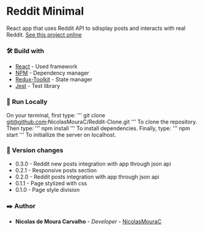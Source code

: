 # Reddit Minimal
React app that uses Reddit API to sdisplay posts and interacts with real Reddit.
[See this project online](https://nicolasmourac.github.io/Reddit-Clone/)

### 🛠️ Build with
* [React](https://reactjs.org) - Used framework
* [NPM](https://www.npmjs.com) - Dependency manager
* [Redux-Toolkit](https://redux-toolkit.js.org/) - State manager
* [Jest](https://jestjs.io/pt-BR/) - Test library

### 🔧 Run Locally
On your terminal, first type:
'''
git clone git@github.com:NicolasMouraC/Reddit-Clone.git
'''
To clone the repository.
Then type:
'''
npm install
''' 
To install dependencies.
Finally, type:
'''
npm start
'''
To initiallize the server on localhost.

### 📌 Version changes
* 0.3.0 - Reddit new posts integration with app through json api
* 0.2.1 - Responsive posts section
* 0.2.0 - Reddit posts integration with app through json api
* 0.1.1 - Page stylized with css
* 0.1.0 - Page style division

### ✒️ Author
* **Nicolas de Moura Carvalho** - *Developer* - [NicolasMouraC](https://github.com/NicolasMouraC)
